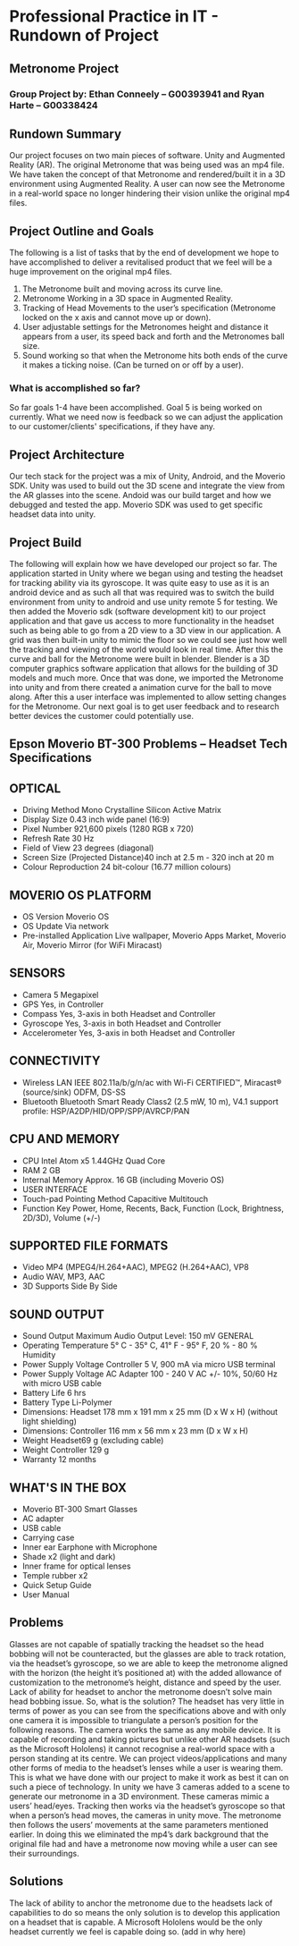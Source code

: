# Professional Practice in IT - Rundown of Project
## Metronome Project
### Group Project by: Ethan Conneely – G00393941 and Ryan Harte – G00338424

## Rundown Summary
Our project focuses on two main pieces of software. Unity and Augmented Reality (AR). The original Metronome that was being used was an mp4 file. We have taken the concept of that Metronome and rendered/built it in a 3D environment using Augmented Reality. A user can now see the Metronome in a real-world space no longer hindering their vision unlike the original mp4 files.

## Project Outline and Goals
The following is a list of tasks that by the end of development we hope to have accomplished to deliver a revitalised product that we feel will be a huge improvement on the original mp4 files.
1.	The Metronome built and moving across its curve line.
2.	Metronome Working in a 3D space in Augmented Reality.
3.	Tracking of Head Movements to the user’s specification (Metronome locked on the x axis and cannot move up or down).
4.	User adjustable settings for the Metronomes height and distance it appears from a user, its speed back and forth and the Metronomes ball size.
5.	Sound working so that when the Metronome hits both ends of the curve it makes a ticking noise. (Can be turned on or off by a user).
### What is accomplished so far?
So far goals 1-4 have been accomplished. Goal 5 is being worked on currently. What we need now is feedback so we can adjust the application to our customer/clients' specifications, if they have any.

## Project Architecture 
Our tech stack for the project was a mix of Unity, Android, and the Moverio SDK.
Unity was used to build out the 3D scene and integrate the view from the AR glasses into the scene.
Andoid was our build target and how we debugged and tested the app.
Moverio SDK was used to get specific headset data into unity.

## Project Build
The following will explain how we have developed our project so far.
The application started in Unity where we began using and testing the headset for tracking ability via its gyroscope. It was quite easy to use as it is an android device and as such all that was required was to switch the build environment from unity to android and use unity remote 5 for testing. We then added the Moverio sdk (software development kit) to our project application and that gave us access to more functionality in the headset such as being able to go from a 2D view to a 3D view in our application. A grid was then built-in unity to mimic the floor so we could see just how well the tracking and viewing of the world would look in real time. After this the curve and ball for the Metronome were built in blender. Blender is a 3D computer graphics software application that allows for the building of 3D models and much more. Once that was done, we imported the Metronome into unity and from there created a animation curve for the ball to move along. After this a user interface was implemented to allow setting changes for the Metronome. Our next goal is to get user feedback and to research better devices the customer could potentially use.

## Epson Moverio BT-300 Problems – Headset Tech Specifications 

## OPTICAL
- Driving Method Mono Crystalline Silicon Active Matrix
- Display Size 0.43 inch wide panel (16:9)
- Pixel Number 921,600 pixels (1280 RGB x 720)
- Refresh Rate 30 Hz
- Field of View 23 degrees (diagonal)
- Screen Size (Projected Distance)40 inch at 2.5 m - 320 inch at 20 m
- Colour Reproduction 24 bit-colour (16.77 million colours)

## MOVERIO OS PLATFORM
- OS Version Moverio OS
- OS Update Via network
- Pre-installed Application Live wallpaper, Moverio Apps Market, Moverio Air, Moverio Mirror (for WiFi Miracast)

## SENSORS
- Camera 5 Megapixel
- GPS Yes, in Controller
- Compass Yes, 3-axis in both Headset and Controller
- Gyroscope Yes, 3-axis in both Headset and Controller
- Accelerometer Yes, 3-axis in both Headset and Controller

## CONNECTIVITY
- Wireless LAN IEEE 802.11a/b/g/n/ac with Wi-Fi CERTIFIED™, Miracast® (source/sink) ODFM, DS-SS
- Bluetooth Bluetooth Smart Ready Class2 (2.5 mW, 10 m), V4.1 support profile: HSP/A2DP/HID/OPP/SPP/AVRCP/PAN

## CPU AND MEMORY
- CPU Intel Atom x5 1.44GHz Quad Core
- RAM 2 GB
- Internal Memory Approx. 16 GB (including Moverio OS)
- USER INTERFACE
- Touch-pad Pointing Method Capacitive Multitouch
- Function Key Power, Home, Recents, Back, Function (Lock, Brightness, 2D/3D), Volume (+/-)

## SUPPORTED FILE FORMATS
- Video MP4 (MPEG4/H.264+AAC), MPEG2 (H.264+AAC), VP8
- Audio WAV, MP3, AAC
- 3D Supports Side By Side

## SOUND OUTPUT
- Sound Output Maximum Audio Output Level: 150 mV GENERAL
- Operating Temperature 5° C - 35° C, 41° F - 95° F, 20 % - 80 % Humidity
- Power Supply Voltage Controller 5 V, 900 mA via micro USB terminal
- Power Supply Voltage AC Adapter 100 - 240 V AC +/- 10%, 50/60 Hz with micro USB cable
- Battery Life 6 hrs
- Battery Type Li-Polymer
- Dimensions: Headset 178 mm x 191 mm x 25 mm (D x W x H) (without light shielding)
- Dimensions: Controller 116 mm x 56 mm x 23 mm (D x W x H)
- Weight Headset69 g (excluding cable)
- Weight Controller 129 g
- Warranty 12 months

## WHAT'S IN THE BOX
- Moverio BT-300 Smart Glasses
- AC adapter
- USB cable
- Carrying case
- Inner ear Earphone with Microphone
- Shade x2 (light and dark)
- Inner frame for optical lenses
- Temple rubber x2
- Quick Setup Guide
- User Manual

## Problems
Glasses are not capable of spatially tracking the headset so the head bobbing will not be counteracted, but the glasses are able to track rotation, via the headset’s gyroscope, so we are able to keep the metronome aligned with the horizon (the height it’s positioned at) with the added allowance of customization to the metronome’s height, distance and speed by the user. Lack of ability for headset to anchor the metronome doesn’t solve main head bobbing issue. So, what is the solution? 
The headset has very little in terms of power as you can see from the specifications above and with only one camera it is impossible to triangulate a person’s position for the following reasons. The camera works the same as any mobile device. It is capable of recording and taking pictures but unlike other AR headsets (such as the Microsoft Hololens) it cannot recognise a real-world space with a person standing at its centre. We can project videos/applications and many other forms of media to the headset’s lenses while a user is wearing them.
This is what we have done with our project to make it work as best it can on such a piece of technology. In unity we have 3 cameras added to a scene to generate our metronome in a 3D environment. These cameras mimic a users’ head/eyes. Tracking then works via the headset’s gyroscope so that when a person’s head moves, the cameras in unity move. The metronome then follows the users’ movements at the same parameters mentioned earlier. In doing this we eliminated the mp4’s dark background that the original file had and have a metronome now moving while a user can see their surroundings. 

## Solutions 
The lack of ability to anchor the metronome due to the headsets lack of capabilities to do so means the only solution is to develop this application on a headset that is capable. A Microsoft Hololens would be the only headset currently we feel is capable doing so. (add in why here)
